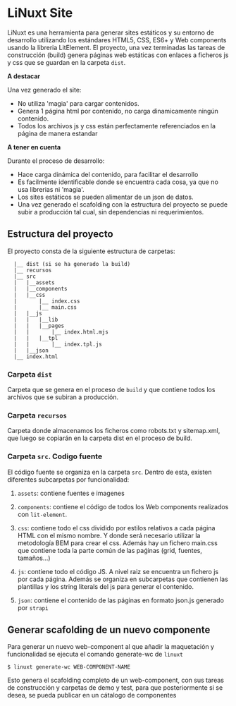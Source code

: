 # LiNuxt Site

LiNuxt es una herramienta para generar sites estáticos y su entorno de desarrollo utilizando los estándares HTML5, CSS, ES6+ y Web components usando la libreria LitElement.
El proyecto, una vez terminadas las tareas de construcción (build) genera páginas web estáticas con enlaces a ficheros js y css que se guardan en la carpeta `dist`.

**A destacar**

Una vez generado el site:
- No utiliza 'magia' para cargar contenidos.
- Genera 1 página html por contenido, no carga dinamicamente ningún contenido.
- Todos los archivos js y css están perfectamente referenciados en la página de manera estandar

**A tener en cuenta**

Durante el proceso de desarrollo:
- Hace carga dinámica del contenido, para facilitar el desarrollo
- Es facilmente identificable donde se encuentra cada cosa, ya que no usa librerias ni 'magia'.
- Los sites estáticos se pueden alimentar de un json de datos.
- Una vez generado el scafolding con la estructura del proyecto se puede subir a producción tal cual, sin dependencias ni requerimientos.


## Estructura del proyecto
El proyecto consta de la siguiente estructura de carpetas:

```
  |__ dist (si se ha generado la build)
  |__ recursos
  |__ src
  |   |__assets
  |   |__components
  |   |__css
  |       |__ index.css
  |       |__ main.css   
  |   |__js
  |   |   |__lib
  |   |   |__pages
  |   |       |__ index.html.mjs
  |   |   |__tpl
  |   |       |__ index.tpl.js   
  |   |__json
  |__ index.html 
```

### Carpeta `dist`
Carpeta que se genera en el proceso de `build` y que contiene todos los archivos que se subiran a producción.

### Carpeta `recursos`
Carpeta donde almacenamos los ficheros como robots.txt y sitemap.xml, que luego se copiarán en la carpeta dist en el proceso de build.

### Carpeta `src`. Codigo fuente
El código fuente se organiza en la carpeta `src`. Dentro de esta, existen diferentes subcarpetas por funcionalidad:

1. `assets`: contiene fuentes e imagenes

2. `components`: contiene el código de todos los Web components realizados con `lit-element`.

3. `css`: contiene todo el css dividido por estilos relativos a cada página HTML con el mismo nombre. Y donde será necesario utilizar la metodología BEM para crear el css. Además hay un fichero main.css que contiene toda la parte común de las paǵinas (grid, fuentes, tamaños...)

3. `js`: contiene todo el código JS. A nivel raiz se encuentra un fichero js por cada página. Además se organiza en subcarpetas que contienen las plantillas y los string literals del js para generar el contenido.

4. `json`: contiene el contenido de las páginas en formato json.js generado por `strapi`


## Generar scafolding de un nuevo componente
Para generar un nuevo web-component al que añadir la maquetación y funcionalidad se ejecuta el comando generate-wc de `linuxt`

```
$ linuxt generate-wc WEB-COMPONENT-NAME
```

Esto genera el scafolding completo de un web-component, con sus tareas de construcción y carpetas de demo y test, para que posteriormente si se desea, se pueda publicar en un cátalogo de componentes